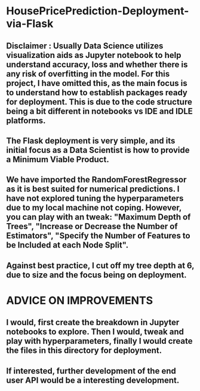 # HousePricePrediction-Deployment-via-Flask

## Disclaimer :  Usually Data Science utilizes visualization aids as Jupyter notebook to help understand accuracy, loss and whether there is any risk of overfitting in the model. For this project, I have omitted this, as the main focus is to understand how to establish packages ready for deployment. This is due to the code structure being a bit different in notebooks vs IDE and IDLE platforms.

## The Flask deployment is very simple, and its initial focus as a Data Scientist is how to provide a Minimum Viable Product.

## We have imported the RandomForestRegressor as it is best suited for numerical predictions. I have not explored tuning the hyperparameters due to my local machine not coping. However, you can play with an tweak: "Maximum Depth of Trees", "Increase or Decrease the Number of Estimators", "Specify the Number of Features to be Included at each Node Split".

## Against best practice, I cut off my tree depth at 6, due to size and the focus being on deployment.

# ADVICE ON IMPROVEMENTS 

## I would, first create the breakdown in Jupyter notebooks to explore. Then I would, tweak and play with hyperparameters, finally I would create the files in this directory for deployment.

## If interested, further development of the end user API would be a interesting development.
